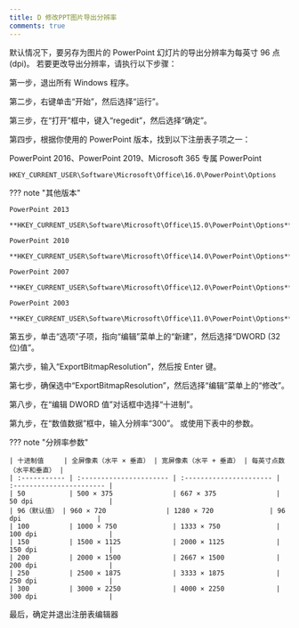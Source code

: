 ```yaml
---
title: D 修改PPT图片导出分辨率
comments: true
---
```


默认情况下，要另存为图片的 PowerPoint 幻灯片的导出分辨率为每英寸 96 点 (dpi)。 若要更改导出分辨率，请执行以下步骤：

第一步，退出所有 Windows 程序。

第二步，右键单击“开始”，然后选择“运行”。 

第三步，在“打开”框中，键入“regedit”，然后选择“确定”。

第四步，根据你使用的 PowerPoint 版本，找到以下注册表子项之一：

PowerPoint 2016、PowerPoint 2019、Microsoft 365 专属 PowerPoint

```
HKEY_CURRENT_USER\Software\Microsoft\Office\16.0\PowerPoint\Options
```

??? note "其他版本"

    PowerPoint 2013
    
    **HKEY_CURRENT_USER\Software\Microsoft\Office\15.0\PowerPoint\Options**
    
    PowerPoint 2010
    
    **HKEY_CURRENT_USER\Software\Microsoft\Office\14.0\PowerPoint\Options**
    
    PowerPoint 2007
    
    **HKEY_CURRENT_USER\Software\Microsoft\Office\12.0\PowerPoint\Options**
    
    PowerPoint 2003
    
    **HKEY_CURRENT_USER\Software\Microsoft\Office\11.0\PowerPoint\Options**

第五步，单击“选项”子项，指向“编辑”菜单上的“新建”，然后选择“DWORD (32 位)值”。

第六步，输入“ExportBitmapResolution”，然后按 Enter 键。

第七步，确保选中“ExportBitmapResolution”，然后选择“编辑”菜单上的“修改”。

第八步，在“编辑 DWORD 值”对话框中选择“十进制”。

第九步，在“数值数据”框中，输入分辨率“300”。 或使用下表中的参数。

??? note "分辨率参数"

    | 十进制值     | 全屏像素（水平 × 垂直） | 宽屏像素（水平 + 垂直） | 每英寸点数（水平和垂直） |
    | :----------- | :---------------------- | :---------------------- | :----------------------- |
    | 50           | 500 × 375               | 667 × 375               | 50 dpi                   |
    | 96（默认值） | 960 × 720               | 1280 × 720              | 96 dpi                   |
    | 100          | 1000 × 750              | 1333 × 750              | 100 dpi                  |
    | 150          | 1500 × 1125             | 2000 × 1125             | 150 dpi                  |
    | 200          | 2000 × 1500             | 2667 × 1500             | 200 dpi                  |
    | 250          | 2500 × 1875             | 3333 × 1875             | 250 dpi                  |
    | 300          | 3000 × 2250             | 4000 × 2250             | 300 dpi                  |

最后，确定并退出注册表编辑器